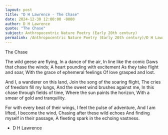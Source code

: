 ```yaml
---
layout: post
title: "D H Lawrence - The Chase"
date: 2024-12-30 12:00:00 -0000
author: D H Lawrence
quote: "The Chase"
subject: Anthropocentric Nature Poetry (Early 20th century)
permalink: /Anthropocentric Nature Poetry (Early 20th century)/D H Lawrence/D H Lawrence - The Chase
---
```


The Chase

The wild geese are flying,
In a dance of the air,
In line like the comic
Daws that chase the winds;
A heart pounding with excitement
As they take flight and soar,
With the grace of ephemeral feelings
Of love grasped and lost.

And I, a wanderer on this land,
Join the song of the soaring flight,
The cries of freedom fill my lungs,
And the sweet wind brushes against me,
In this chase through fields of time,
Where the sun paints the horizon,
With a smear of gold and tranquility.

For with every beat of their wings,
I feel the pulse of adventure,
And I am lifted, I become the wind,
Chasing after these wild echoes
And finding myself in their passage,
A fleeting spark in the echoing vastness.

- D H Lawrence
